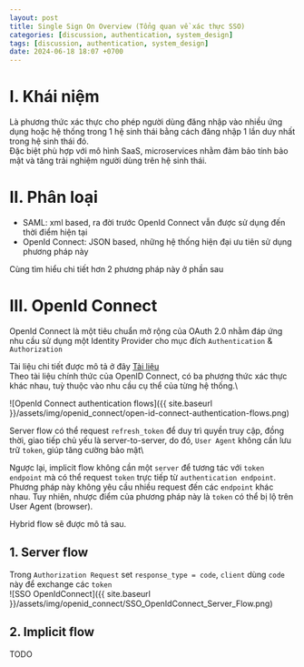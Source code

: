 ```yaml
---
layout: post
title: Single Sign On Overview (Tổng quan về xác thực SSO)
categories: [discussion, authentication, system_design]
tags: [discussion, authentication, system_design]
date: 2024-06-18 18:07 +0700
---
```


# I. Khái niệm
Là phương thức xác thực cho phép người dùng đăng nhập vào nhiều ứng dụng hoặc hệ thống trong 1 hệ sinh thái bằng cách đăng nhập 1 lần duy nhất trong hệ sinh thái đó.\
Đặc biệt phù hợp với mô hình SaaS, microservices nhằm đảm bảo tính bảo mật và tăng trải nghiệm người dùng trên hệ sinh thái.

# II. Phân loại
- SAML: xml based, ra đời trước OpenId Connect vẫn được sử dụng đến thời điểm hiện tại
- OpenId Connect: JSON based, những hệ thống hiện đại ưu tiên sử dụng phương pháp này

Cùng tìm hiểu chi tiết hơn 2 phương pháp này ở phần sau

# III. OpenId Connect
OpenId Connect là một tiêu chuẩn mở rộng của OAuth 2.0 nhằm đáp ứng nhu cầu sử dụng một Identity Provider cho mục đích `Authentication` & `Authorization`

Tài liệu chi tiết được mô tả ở đây [Tài liệu](https://openid.net/specs/openid-connect-core-1_0.html)\
Theo tài liệu chính thức của OpenID Connect, có ba phương thức xác thực khác nhau, tuỳ thuộc vào nhu cầu cụ thể của từng hệ thống.\

![OpenId Connect authentication flows]({{ site.baseurl }}/assets/img/openid_connect/open-id-connect-authentication-flows.png)

Server flow có thể request `refresh_token` để duy trì quyền truy cập, đồng thời, giao tiếp chủ yếu là server-to-server, do đó, `User Agent` không cần lưu trữ `token`, giúp tăng cường bảo mật\

Ngược lại, implicit flow không cần một `server` để tương tác với `token endpoint` mà có thể request `token` trực tiếp từ `authentication endpoint`.\
Phương pháp này không yêu cầu nhiều request đến các `endpoint` khác nhau. Tuy nhiên, nhược điểm của phương pháp này là `token` có thể bị lộ trên User Agent (browser).

Hybrid flow sẽ được mô tả sau.
## 1. Server flow
Trong `Authorization Request` set `response_type = code`, `client` dùng `code` này để exchange các `token`\
![SSO OpenIdConnect]({{ site.baseurl }}/assets/img/openid_connect/SSO_OpenIdConnect_Server_Flow.png)

## 2. Implicit flow
TODO
